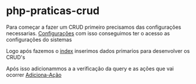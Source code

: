 # php-praticas-crud

Para começar a fazer um CRUD primeiro precisamos das configurações necessarias.
[Configurações](https://github.com/JohnnyNF/php-praticas-crud/blob/main/arquivos/config.php)
com isso conseguimos ter o acesso as configurações do sistemas

Logo após fazemos o [index](https://github.com/JohnnyNF/php-praticas-crud/blob/main/arquivos/index.php) inserimos dados primarios para desenvolver os CRUD's

Após isso adicionammos a a verificação da query e as ações que vai ocorrer [Adiciona-Ação](https://github.com/JohnnyNF/php-praticas-crud/blob/main/arquivos/adicionar_action.php)